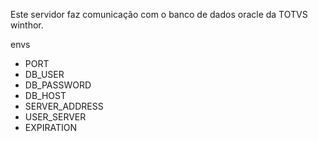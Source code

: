 Este servidor faz comunicação com o banco de dados oracle da TOTVS winthor.

envs

- PORT
- DB_USER
- DB_PASSWORD
- DB_HOST
- SERVER_ADDRESS
- USER_SERVER
- EXPIRATION
